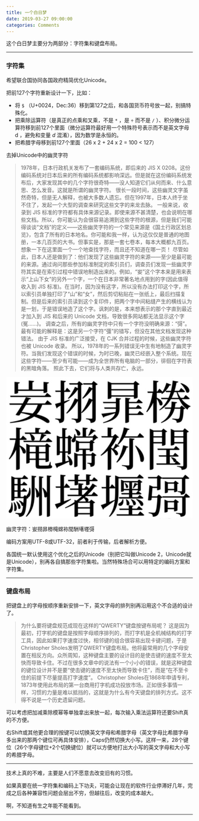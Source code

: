 ```yaml
---
title: 一个白日梦
date: 2019-03-27 09:00:00
categories: Comments
---
```


这个白日梦主要分为两部分：字符集和键盘布局。

---

### 字符集

希望联合国协同各国政府精简优化Unicode。

把前127个字符重新设计一下，比如：

- 将 `$` （U+0024，Dec:36）移到第127之后，和各国货币符号放一起，别搞特殊化。
- 把乘除运算符（是真正的点乘和叉乘，不是 `*` ，是 `÷` 而不是 `/` ）、积分微分运算符移到前127个里面（微分运算符最好用一个特殊符号表示而不是英文字母 d ，避免和变量 $d$ 混淆），因为数学是永恒的。
- 把希腊字母移到前127个里面（26 x 2 + 24 x 2 = 100 < 127）

去掉Unicode中的幽灵字符

> 1978年，日本行政机关发布了一套编码系统，即后来的 JIS X 0208。这份编码系统对日本后来的所有编码系统都影响深远。但是就在这份编码系统发布后，大家发现其中的几个字符很奇特——没人知道它们从何而来、什么意思、怎么发音。这就是所谓的幽灵字符。 很长一段时间，这些幽灵文字虽然奇特，但是无人解释，也被大多数人遗忘。但在1997年，日本人终于坐不住了，发起一个大型的调查来研究这些文字的来龙去脉。 一般来说，收录到 JIS 标准的字符都有具体来源记录。即使来源不甚清楚，也会说明在哪些文档。所以，你可能认为会很容易追溯到这些字符的根源，但是我们可能得谈谈“文档”的定义——这些幽灵字符的一个常见来源是《国土行政区划总览》，包含了所有的日本地名。你可能和我一样，认为这仅仅是普通的地图册，一本几百页的大书。但事实是，那是一套七卷本，每本大概都九百页。想象一下在这里面一个一个地查找字符，而且还不知道在哪一页！ 尽管如此，日本人还是做到了：他们发现了这些幽灵字符的来源——至少是最可能的来源。通过询问那些参加标准制定的索引员们，调查员们发现一些幽灵字符其实是在索引过程中错误地制造出来的。例如，“妛”这个字本来是用来表示“上山下女”的另外一个字，一个在日本非常著名地点用到的字(因此值得收入到 JIS 标准)。在当时，因为没有这字，所以没有办法打印这个字，所以索引员单独打印了“山”和“女”，然后剪切粘贴在一张纸上，最后扫描复制。但是后来的索引员读到这个复印件，把两个字中间粘缝产生的横线认为是一划，于是错误地造了这个字。讽刺的是，本来想表示的那个字直到最近才加入到 JIS 和后来的 Unicode 文档，导致很多网站都无法显示这个字(冤……)。 调查之后，所有的幽灵字符中只有一个字符没明确来源：“彁”。最有可能的解释是：这是另一个字符“彊”的错写，但没在其他文档发现这种错法。 由于 JIS 标准的广泛接受，在 CJK 合并过程的时候，这些幽灵字符也被 Unicode 收录。 所以，1978年的一系列错误无中生有地制造了幽灵字符。当我们发现这个错误的时候，为时已晚，幽灵已经嵌入整个系统。现在这些字符——至少有可能——成为全世界所有电脑的一部分，徘徊在字符表的黑暗角落。 照此下去，它们将与人类共存亡，永远。

![](一个白日梦/1.png)

幽灵字符：妛挧暃椦槞蟐袮閠駲墸壥彁

编码方案用UTF-8或UTF-32，前者利于传输，后者解析方便。

各国统一默认使用这个优化之后的Unicode（别把它叫做Unicode 2，Unicode就是Unicode），别再各自搞那些字符集啦。当然特殊场合可以用特定的编码方案和字符集。

---

### 键盘布局

把键盘上的字母按顺序重新安排一下，英文字母的排列别再沿用这个不合适的设计了。

> 为什么要将键盘规范成现在这样的“QWERTY”键盘按键布局呢？ 这是因为最初，打字机的键盘是按照字母顺序排列的，而打字机是全机械结构的打字工具，因此如果打字速度过快，相邻键的组合很容易出现卡键问题，于是Christopher Sholes发明了QWERTY键盘布局。他将最常用的几个字母安置在相反方向。众所周知，这种键盘主要的设计目的是使击键的速度不至太快而导致卡住。不过在很多文章中的说法有一个小小的错误，就是这种键盘的键位设计并不是要“使击键的速度不至太快而导致卡住”，而是“在不至卡住的前提下尽量提高打字速度”。 Christopher Sholes在1868年申请专利，1873年使用此布局的第一台商用打字机成功投放市场。正如很多事情一样，习惯的力量是难以抵挡的，这就是为什么有今天键盘的排列方式。这不得不说是一个历史遗留问题。

可以考虑把加减乘除模幂等单独拿出来放一起，每次输入乘法运算符还要Shift真的不方便。

右Shift或其他更合理的按键可以切换英文字母和希腊字母（英文字母比希腊字母多出来的那两个键位可再具体安排），Caps仍然切换大小写。这样一来，28个键位（26个字母键位+2个切换键位）就可以方便地打出大小写的英文字母和大小写的希腊字母。

---

技术上真的不难，主要是人们不愿意去改变旧有的习惯。

如果真要在统一字符集和编码上下功夫，可能会让现在的软件行业停滞好几年，完成之后各种兼容性问题会层出不穷，但越往后，改变的成本越大。

啊，不知道有生之年能不能看到。

---
